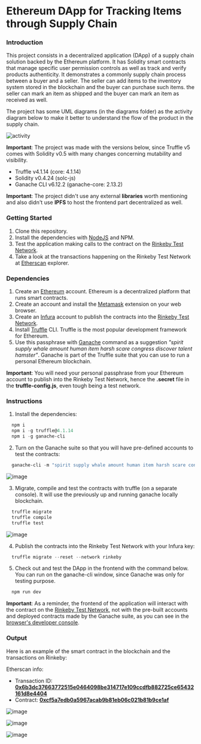 # Ethereum DApp for Tracking Items through Supply Chain

### Introduction

This project consists in a decentralized application (DApp) of a supply chain solution backed by the Ethereum platform. It has Solidity smart contracts that manage specific user permission controls as well as track and verify products authenticity. It demonstrates a commonly supply chain process between a buyer and a seller. The seller can add items to the inventory system stored in the blockchain and the buyer can purchase such items. the seller can mark an item as shipped and the buyer can mark an item as received as well.

The project has some UML diagrams (in the diagrams folder) as the activity diagram below to make it better to understand the flow of the product in the supply chain.

![activity](https://user-images.githubusercontent.com/29313947/128574567-22ad7f1c-c87c-4116-81ca-3787ae8ff59d.png)

**Important**: The project was made with the versions below, since Truffle v5 comes with Solidity v0.5 with many changes concerning mutability and visibility.

- Truffle v4.1.14 (core: 4.1.14)
- Solidity v0.4.24 (solc-js)
- Ganache CLI v6.12.2 (ganache-core: 2.13.2)

**Important**: The project didn't use any external **libraries** worth mentioning and also didn't use **IPFS** to host the frontend part decentralized as well.

### Getting Started

1. Clone this repository.
2. Install the dependencies with [NodeJS](https://nodejs.org/en/) and NPM.
3. Test the application making calls to the contract on the [Rinkeby Test Network](https://rinkeby.etherscan.io/).
4. Take a look at the transactions happening on the Rinkeby Test Network at [Etherscan](https://rinkeby.etherscan.io/) explorer.

### Dependencies

1. Create an [Ethereum](https://ethereum.org/en/) account. Ethereum is a decentralized platform that runs smart contracts.
2. Create an account and install the [Metamask](https://metamask.io/) extension on your web browser.
3. Create an [Infura](https://infura.io/) account to publish the contracts into the [Rinkeby Test Network](https://rinkeby.etherscan.io/).
4. Install [Truffle](https://www.trufflesuite.com/truffle) CLI. Truffle is the most popular development framework for Ethereum.
5. Use this passphrase with [Ganache](https://www.trufflesuite.com/ganache) command as a suggestion _"spirit supply whale amount human item harsh scare congress discover talent hamster"_. Ganache is part of the Truffle suite that you can use to run a personal Ethereum blockchain.

**Important**: You will need your personal passphrase from your Ethereum account to publish into the Rinkeby Test Network, hence the **.secret** file in the **truffle-config.js**, even tough being a test network.

### Instructions

1. Install the dependencies:

```powershell
  npm i
  npm i -g truffle@4.1.14
  npm i -g ganache-cli
```

2. Turn on the Ganache suite so that you will have pre-defined accounts to test the contracts:

```powershell
  ganache-cli -m "spirit supply whale amount human item harsh scare congress discover talent hamster"
```

![image](https://user-images.githubusercontent.com/29313947/128574297-9b9d8102-fdc9-4378-953b-2109b9bcea14.png)

3. Migrate, compile and test the contracts with truffle (on a separate console). It will use the previously up and running ganache locally blockchain.

```powershell
  truffle migrate
  truffle compile
  truffle test
```

![image](https://user-images.githubusercontent.com/29313947/128574410-c52cf254-70b0-4d4e-b72e-6eae35799ba3.png)

4. Publish the contracts into the Rinkeby Test Network with your Infura key:

```powershell
  truffle migrate --reset --network rinkeby
```

5. Check out and test the DApp in the frontend with the command below. You can run on the ganache-cli window, since Ganache was only for testing purpose.

```powershell
  npm run dev
```

**Important**: As a reminder, the frontend of the application will interact with the contract on the [Rinkeby Test Network](https://rinkeby.etherscan.io/), not with the pre-built accounts and deployed contracts made by the Ganache suite, as you can see in the [browser's developer console](https://support.airtable.com/hc/en-us/articles/232313848-How-to-open-the-developer-console#:~:text=To%20open%20the%20developer%20console%20window%20on%20Chrome%2C%20use%20the,then%20select%20%22Developer%20Tools.%22).

### Output

Here is an example of the smart contract in the blockchain and the transactions on Rinkeby:

Etherscan info:

- Transaction ID: [**0x6b3dc37663772515e0464098be314717e109ccdfb882725ce65432161d8e4404**](https://rinkeby.etherscan.io/tx/0x6b3dc37663772515e0464098be314717e109ccdfb882725ce65432161d8e4404)
- Contract: [**0xcf5a7edb0a5967acab9b81eb06c021b81b9ce1af**](https://rinkeby.etherscan.io/address/0xcf5a7edb0a5967acab9b81eb06c021b81b9ce1af)

![image](https://user-images.githubusercontent.com/29313947/128574896-4a28763b-7e54-411b-9232-b8e94f376c6b.png)

![image](https://user-images.githubusercontent.com/29313947/128575122-f5f766b6-6e24-45df-a3f6-75a723eb8f3e.png)

![image](https://user-images.githubusercontent.com/29313947/128575646-5bd39fd8-14a2-4599-b643-85950b4334b7.png)
